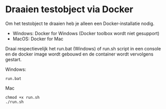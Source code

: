 # Draaien testobject via Docker
Om het testobject te draaien heb je alleen een Docker-installatie nodig.

* Windows: Docker for Windows (Docker toolbox wordt niet gesupport)
* MacOS: Docker for Mac

Draai respectievelijk het run.bat (Windows) of run.sh script in een console en de docker image wordt gebouwd en de container wordt vervolgens gestart.

Windows:
```
run.bat
```

Mac
```
chmod +x run.sh
./run.sh
```
